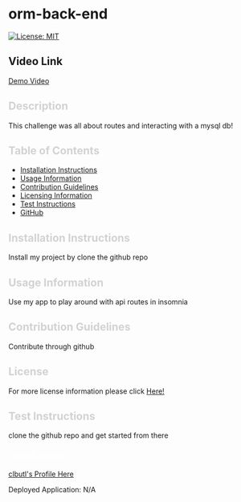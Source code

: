 # orm-back-end
  [![License: MIT](https://img.shields.io/badge/License-MIT-yellow.svg)](https://opensource.org/licenses/MIT)

  ## Video Link
  [Demo Video](https://www.youtube.com/watch?v=00IlelDzufE)

  ## <a style="text-decoration: none; color: rgb(210, 210, 210); font-weight: bold" id="description">Description</a>
  
  This challenge was all about routes and interacting with a mysql db!

  ## <a style="text-decoration: none; color: rgb(210, 210, 210); font-weight: bold">Table of Contents</a>

  - [Installation Instructions](#installing)
  - [Usage Information](#usage)
  - [Contribution Guidelines](#contribute)
  - [Licensing Information](#license)
  - [Test Instructions](#testing)
  - [GitHub](#github)
  
  ## <a style="text-decoration: none; color: rgb(210, 210, 210); font-weight: bold" id="installing">Installation Instructions</a>
  
  Install my project by clone the github repo
  
  ## <a style="text-decoration: none; color: rgb(210, 210, 210); font-weight: bold" id="usage">Usage Information</a>
  
  Use my app to play around with api routes in insomnia
  
  ## <a style="text-decoration: none; color: rgb(210, 210, 210); font-weight: bold" id="contribute">Contribution Guidelines</a>
  
  Contribute through github

  ## <a style="text-decoration: none; color: rgb(210, 210, 210); font-weight: bold" id="license">License</a>

  For more license information please click [Here!]()
  
  ## <a style="text-decoration: none; color: rgb(210, 210, 210); font-weight: bold" id="testing">Test Instructions</a>
  
  clone the github repo and get started from there
  
  ### <a style="text-decoration: none; color: white; font-weight: bold" id="github">GitHub Profile:</a>
  [clbutl's Profile Here](https://github.com/clbutl)


  Deployed Application: N/A
